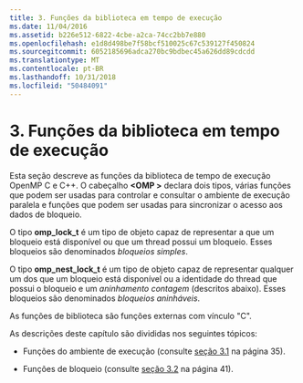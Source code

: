 ```yaml
---
title: 3. Funções da biblioteca em tempo de execução
ms.date: 11/04/2016
ms.assetid: b226e512-6822-4cbe-a2ca-74cc2bb7e880
ms.openlocfilehash: e1d8d498be7f58bcf510025c67c539127f450824
ms.sourcegitcommit: 6052185696adca270bc9bdbec45a626dd89cdcdd
ms.translationtype: MT
ms.contentlocale: pt-BR
ms.lasthandoff: 10/31/2018
ms.locfileid: "50484091"
---
```

# <a name="3-run-time-library-functions"></a>3. Funções da biblioteca em tempo de execução

Esta seção descreve as funções da biblioteca de tempo de execução OpenMP C e C++. O cabeçalho  **\<OMP >** declara dois tipos, várias funções que podem ser usadas para controlar e consultar o ambiente de execução paralela e funções que podem ser usadas para sincronizar o acesso aos dados de bloqueio.

O tipo **omp_lock_t** é um tipo de objeto capaz de representar a que um bloqueio está disponível ou que um thread possui um bloqueio. Esses bloqueios são denominados *bloqueios simples*.

O tipo **omp_nest_lock_t** é um tipo de objeto capaz de representar qualquer um dos que um bloqueio está disponível ou a identidade do thread que possui o bloqueio e um *aninhamento contagem* (descritos abaixo). Esses bloqueios são denominados *bloqueios aninháveis*.

As funções de biblioteca são funções externas com vínculo "C".

As descrições deste capítulo são divididas nos seguintes tópicos:

- Funções do ambiente de execução (consulte [seção 3.1](../../parallel/openmp/3-1-execution-environment-functions.md) na página 35).

- Funções de bloqueio (consulte [seção 3.2](../../parallel/openmp/3-2-lock-functions.md) na página 41).